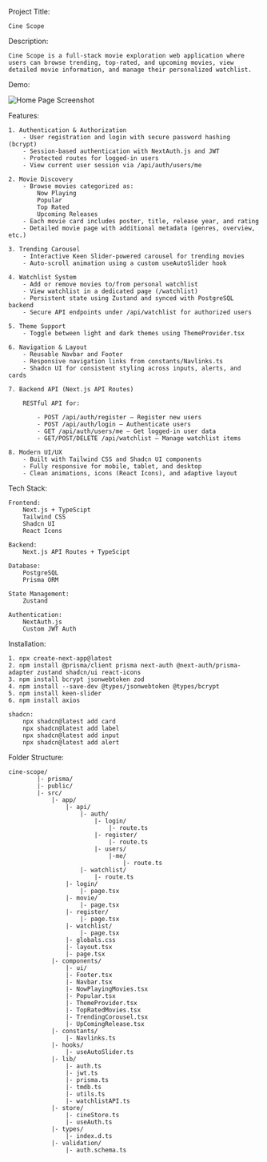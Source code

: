 Project Title:

    Cine Scope

Description:

    Cine Scope is a full-stack movie exploration web application where users can browse trending, top-rated, and upcoming movies, view detailed movie information, and manage their personalized watchlist.

Demo:

![Home Page Screenshot](/cine-scope-demo.png)

Features:

    1. Authentication & Authorization
        - User registration and login with secure password hashing (bcrypt)
        - Session-based authentication with NextAuth.js and JWT
        - Protected routes for logged-in users
        - View current user session via /api/auth/users/me
    
    2. Movie Discovery
        - Browse movies categorized as:
            Now Playing
            Popular
            Top Rated
            Upcoming Releases
        - Each movie card includes poster, title, release year, and rating
        - Detailed movie page with additional metadata (genres, overview, etc.)
    
    3. Trending Carousel
        - Interactive Keen Slider-powered carousel for trending movies
        - Auto-scroll animation using a custom useAutoSlider hook
    
    4. Watchlist System
        - Add or remove movies to/from personal watchlist
        - View watchlist in a dedicated page (/watchlist)
        - Persistent state using Zustand and synced with PostgreSQL backend
        - Secure API endpoints under /api/watchlist for authorized users

    5. Theme Support
        - Toggle between light and dark themes using ThemeProvider.tsx

    6. Navigation & Layout
        - Reusable Navbar and Footer
        - Responsive navigation links from constants/Navlinks.ts
        - Shadcn UI for consistent styling across inputs, alerts, and cards

    7. Backend API (Next.js API Routes)

        RESTful API for:

            - POST /api/auth/register – Register new users
            - POST /api/auth/login – Authenticate users
            - GET /api/auth/users/me – Get logged-in user data
            - GET/POST/DELETE /api/watchlist – Manage watchlist items

    8. Modern UI/UX
        - Built with Tailwind CSS and Shadcn UI components
        - Fully responsive for mobile, tablet, and desktop
        - Clean animations, icons (React Icons), and adaptive layout

Tech Stack:

    Frontend:
        Next.js + TypeScipt
        Tailwind CSS
        Shadcn UI
        React Icons

    Backend:
        Next.js API Routes + TypeScipt
    
    Database:
        PostgreSQL
        Prisma ORM

    State Management:
        Zustand

    Authentication:
        NextAuth.js
        Custom JWT Auth

Installation:

    1. npx create-next-app@latest
    2. npm install @prisma/client prisma next-auth @next-auth/prisma-adapter zustand shadcn/ui react-icons
    3. npm install bcrypt jsonwebtoken zod
    4. npm install --save-dev @types/jsonwebtoken @types/bcrypt
    5. npm install keen-slider
    6. npm install axios

    shadcn:
        npx shadcn@latest add card
        npx shadcn@latest add label
        npx shadcn@latest add input
        npx shadcn@latest add alert

Folder Structure:

    cine-scope/
            |- prisma/
            |- public/
            |- src/
                |- app/
                    |- api/
                        |- auth/
                            |- login/
                                |- route.ts
                            |- register/
                                |- route.ts
                            |- users/
                                |-me/
                                    |- route.ts
                        |- watchlist/
                            |- route.ts
                    |- login/
                        |- page.tsx
                    |- movie/
                        |- page.tsx
                    |- register/
                        |- page.tsx
                    |- watchlist/
                        |- page.tsx
                    |- globals.css
                    |- layout.tsx
                    |- page.tsx
                |- components/
                    |- ui/
                    |- Footer.tsx
                    |- Navbar.tsx
                    |- NowPlayingMovies.tsx
                    |- Popular.tsx
                    |- ThemeProvider.tsx
                    |- TopRatedMovies.tsx
                    |- TrendingCorousel.tsx
                    |- UpComingRelease.tsx
                |- constants/
                    |- Navlinks.ts
                |- hooks/
                    |- useAutoSlider.ts
                |- lib/
                    |- auth.ts
                    |- jwt.ts
                    |- prisma.ts
                    |- tmdb.ts
                    |- utils.ts
                    |- watchlistAPI.ts
                |- store/
                    |- cineStore.ts
                    |- useAuth.ts
                |- types/
                    |- index.d.ts
                |- validation/
                    |- auth.schema.ts